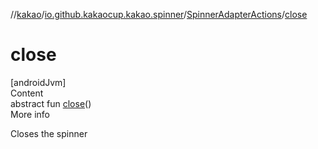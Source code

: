//[kakao](../../../index.md)/[io.github.kakaocup.kakao.spinner](../index.md)/[SpinnerAdapterActions](index.md)/[close](close.md)



# close  
[androidJvm]  
Content  
abstract fun [close](close.md)()  
More info  


Closes the spinner

  



